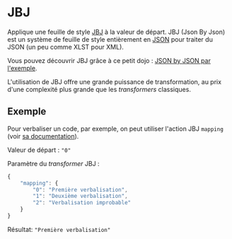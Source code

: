 # JBJ

Applique une feuille de style [JBJ](https://github.com/Inist-CNRS/node-jbj) à la valeur de départ. JBJ \(Json By Json\) est un système de feuille de style entièrement en [JSON](http://json.org/json-fr.html) pour traiter du JSON \(un peu comme XLST pour XML\).

Vous pouvez découvrir JBJ grâce à ce petit dojo : [JSON by JSON par l'exemple](http://inist-cnrs.github.io/jbj-playground/dojo/1.html).

L'utilisation de JBJ offre une grande puissance de transformation, au prix d'une complexité plus grande que les _transformers_ classiques.

## Exemple

Pour verbaliser un code, par exemple, on peut utiliser l'action JBJ `mapping` \(voir [sa documentation](https://github.com/Inist-CNRS/node-jbj-array#mapping)\).

Valeur de départ : `"0"`

Paramètre du _transformer_ JBJ :

```javascript
{
    "mapping": {
        "0": "Première verbalisation",
        "1": "Deuxième verbalisation",
        "2": "Verbalisation improbable"
    }
}
```

Résultat: `"Première verbalisation"`

